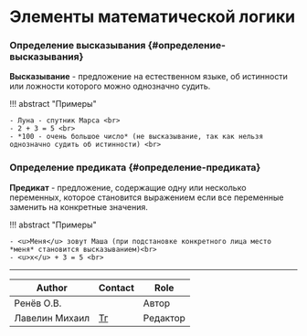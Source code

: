 # Элементы математической логики

<!-- markdownlint-disable-next-line MD001 -->
### Определение высказывания {#определение-высказывания}

**Высказывание** - предложение на естественном языке, об истинности или ложности которого можно однозначно судить.

!!! abstract "Примеры"

    - Луна - спутник Марса <br>
    - 2 + 3 = 5 <br>
    - *100 - очень большое число* (не высказывание, так как нельзя однозначно судить об истинности) <br>

### Определение предиката {#определение-предиката}

**Предикат** - предложение, содержащие одну или несколько переменных, которое становится выражением если все переменные заменить на конкретные значения.

!!! abstract "Примеры"

    - <u>Меня</u> зовут Маша (при подстановке конкретного лица место *меня* становится высказыванием)<br>
    - <u>x</u> + 3 = 5 <br>

---
| Author         | Contact                       | Role     |
|----------------|-------------------------------|----------|
| Ренёв О.В.     |                               | Автор    |
| Лавелин Михаил | [Тг](https://t.me/mikhaillav) | Редактор |
